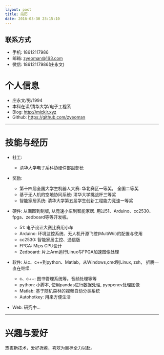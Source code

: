```yaml
---
layout: post
title: 简历
date: 2016-03-30 23:15:10
---
```


## 联系方式

- 手机: 18612117986
- 邮箱: zyeoman@163.com
- 微信: 18612117986(庄永文)

# 个人信息

- 庄永文/男/1994
- 本科在读/清华大学/电子工程系
- Blog: http://mickir.xyz
- Github: https://github.com/zyeoman

---

# 技能与经历

- 社工: 
    - 清华大学电子系科协硬件部副部长
- 奖励:
    - 第十四届全国大学生机器人大赛: 华北赛区一等奖， 全国二等奖
    - 基于无人机的空地协同系统: 清华大学挑战杯三等奖
    - 智能家居系统: 清华大学第五届学生创新工程能力竞速一等奖
- 硬件: 从画图到制版, 从竞速小车到智能家居. 用过51、Arduino、cc2530、fpga、zedboard等等开发板。
    - 51: 电子设计大赛比赛用小车
    - Arduino: 环境监控系统、无人机开源飞控(MultiWii)的配置与使用
    - cc2530: 智能家居主控、通信版
    - FPGA: Mips CPU设计
    - Zedboard: 片上Arm运行Linux与FPGA加速图像处理
- 软件: 从c、c++到python、Matlab，从Windows,cmd到Linux, zsh， 折腾一直在继续.
    - c、c++: 图书管理系统等，音频处理等等
    - python: 小脚本, 使用pandas进行数据处理, pyopencv处理图像
    - Matlab: 基于随机森林的视频自动分类系统
    - Autohotkey: 用来方便生活

- Web: 研究中...


---

# 兴趣与爱好
热衷新技术，爱好折腾，喜欢为目标全力以赴。

<!-- # PS -->

<!-- 感觉这个简历目前还是玩票啊~~~ -->

<!-- 生活在于折腾~ -->

